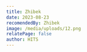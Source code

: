 ```yaml
---
title: Zhibek
date: 2023-08-23
recomendedBy: Zhibek
image: /media/uploads/12.png
relatePage: false
author: HITS
---
```

